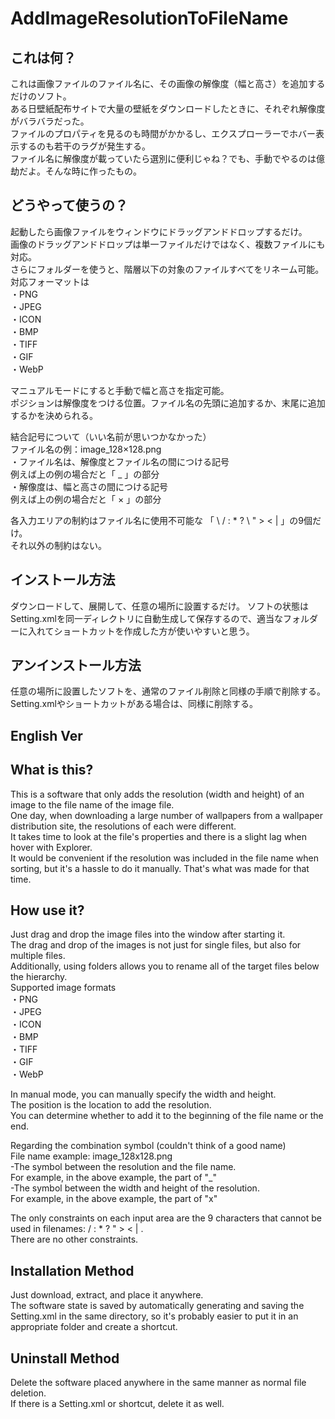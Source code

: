 # AddImageResolutionToFileName
## これは何？
これは画像ファイルのファイル名に、その画像の解像度（幅と高さ）を追加するだけのソフト。  
ある日壁紙配布サイトで大量の壁紙をダウンロードしたときに、それぞれ解像度がバラバラだった。  
ファイルのプロパティを見るのも時間がかかるし、エクスプローラーでホバー表示するのも若干のラグが発生する。  
ファイル名に解像度が載っていたら選別に便利じゃね？でも、手動でやるのは億劫だよ。そんな時に作ったもの。

## どうやって使うの？
起動したら画像ファイルをウィンドウにドラッグアンドドロップするだけ。  
画像のドラッグアンドドロップは単一ファイルだけではなく、複数ファイルにも対応。  
さらにフォルダーを使うと、階層以下の対象のファイルすべてをリネーム可能。  
対応フォーマットは  
・PNG  
・JPEG  
・ICON  
・BMP  
・TIFF  
・GIF  
・WebP  

マニュアルモードにすると手動で幅と高さを指定可能。  
ポジションは解像度をつける位置。ファイル名の先頭に追加するか、末尾に追加するかを決められる。  

結合記号について（いい名前が思いつかなかった）  
ファイル名の例：image_128×128.png  
・ファイル名は、解像度とファイル名の間につける記号  
例えば上の例の場合だと「 _ 」の部分  
・解像度は、幅と高さの間につける記号  
例えば上の例の場合だと「 × 」の部分  

各入力エリアの制約はファイル名に使用不可能な  「 \ / : * ? \ " > < | 」の9個だけ。  
それ以外の制約はない。  

## インストール方法
ダウンロードして、展開して、任意の場所に設置するだけ。
ソフトの状態はSetting.xmlを同一ディレクトリに自動生成して保存するので、適当なフォルダーに入れてショートカットを作成した方が使いやすいと思う。  

## アンインストール方法
任意の場所に設置したソフトを、通常のファイル削除と同様の手順で削除する。  
Setting.xmlやショートカットがある場合は、同様に削除する。  


## English Ver
## What is this?
This is a software that only adds the resolution (width and height) of an image to the file name of the image file.  
One day, when downloading a large number of wallpapers from a wallpaper distribution site, the resolutions of each were different.  
It takes time to look at the file's properties and there is a slight lag when hover with Explorer.  
It would be convenient if the resolution was included in the file name when sorting, but it's a hassle to do it manually. That's what was made for that time.

## How use it?
Just drag and drop the image files into the window after starting it.  
The drag and drop of the images is not just for single files, but also for multiple files.   
Additionally, using folders allows you to rename all of the target files below the hierarchy.  
Supported image formats  
・PNG  
・JPEG  
・ICON  
・BMP  
・TIFF  
・GIF  
・WebP  

In manual mode, you can manually specify the width and height.  
The position is the location to add the resolution.  
You can determine whether to add it to the beginning of the file name or the end.  

Regarding the combination symbol (couldn't think of a good name)  
File name example: image_128x128.png  
-The symbol between the resolution and the file name.  
For example, in the above example, the part of "_"  
-The symbol between the width and height of the resolution.  
For example, in the above example, the part of "x"  

The only constraints on each input area are the 9 characters that cannot be used in filenames:  / : * ? " > < | .  
There are no other constraints.  

## Installation Method
Just download, extract, and place it anywhere.   
The software state is saved by automatically generating and saving the Setting.xml in the same directory, so it's probably easier to put it in an appropriate folder and create a shortcut.  

## Uninstall Method
Delete the software placed anywhere in the same manner as normal file deletion.  
If there is a Setting.xml or shortcut, delete it as well.  
